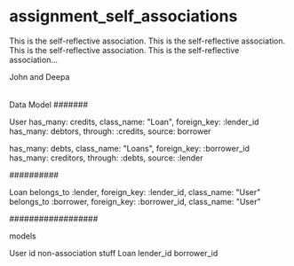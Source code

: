 assignment_self_associations
============================

This is the self-reflective association. This is the self-reflective association. This is the self-reflective association. This is the self-reflective association...


John and Deepa

######
Data Model
#######


User
has_many: credits, class_name: "Loan", foreign_key: :lender_id
has_many: debtors, through: :credits, source: borrower


has_many: debts, class_name: "Loans", foreign_key: :borrower_id
has_many: creditors, through: :debts, source: :lender


##########

Loan
belongs_to :lender, foreign_key: :lender_id, class_name: "User"
belongs_to :borrower, foreign_key: :borrower_id, class_name: "User"

##################


models

User
    id
    non-association stuff
Loan
    lender_id
    borrower_id





